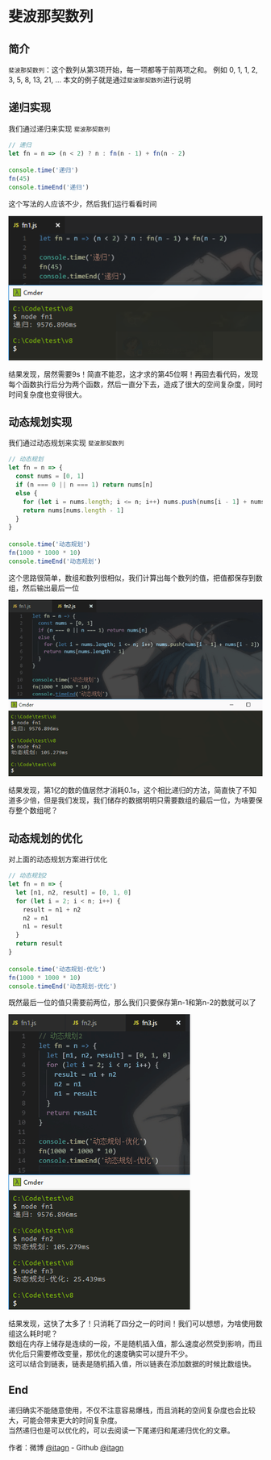 # 斐波那契数列
## 简介
`斐波那契数列`：这个数列从第3项开始，每一项都等于前两项之和。
例如 0, 1, 1, 2, 3, 5, 8, 13, 21, ...
本文的例子就是通过`斐波那契数列`进行说明
## 递归实现
我们通过递归来实现 `斐波那契数列`
```javascript
// 递归
let fn = n => (n < 2) ? n : fn(n - 1) + fn(n - 2)

console.time('递归')
fn(45)
console.timeEnd('递归')
```
这个写法的人应该不少，然后我们运行看看时间

![递归.png](./img/Fibonacci/递归.png)

结果发现，居然需要9s！简直不能忍，这才求的第45位啊！再回去看代码，发现每个函数执行后分为两个函数，然后一直分下去，造成了很大的空间复杂度，同时时间复杂度也变得很大。

## 动态规划实现
我们通过动态规划来实现 `斐波那契数列`
```javascript
// 动态规划
let fn = n => {
  const nums = [0, 1]
  if (n === 0 || n === 1) return nums[n]
  else {
    for (let i = nums.length; i <= n; i++) nums.push(nums[i - 1] + nums[i - 2])
    return nums[nums.length - 1]
  }
}

console.time('动态规划')
fn(1000 * 1000 * 10)
console.timeEnd('动态规划')
```
这个思路很简单，数组和数列很相似，我们计算出每个数列的值，把值都保存到数组，然后输出最后一位  

![动态规划.png](./img/Fibonacci/动态规划.png)

结果发现，第1亿的数的值居然才消耗0.1s，这个相比递归的方法，简直快了不知道多少倍，但是我们发现，我们储存的数据明明只需要数组的最后一位，为啥要保存整个数组呢？

## 动态规划的优化
对上面的动态规划方案进行优化
```javascript
// 动态规划2
let fn = n => {
  let [n1, n2, result] = [0, 1, 0]
  for (let i = 2; i < n; i++) {
    result = n1 + n2
    n2 = n1
    n1 = result
  }
  return result
}

console.time('动态规划-优化')
fn(1000 * 1000 * 10)
console.timeEnd('动态规划-优化')
```
既然最后一位的值只需要前两位，那么我们只要保存第n-1和第n-2的数就可以了

![动态规划的优化.png](./img/Fibonacci/动态规划的优化.png)

结果发现，这快了太多了！只消耗了四分之一的时间！我们可以想想，为啥使用数组这么耗时呢？  
数组在内存上储存是连续的一段，不是随机插入值，那么速度必然受到影响，而且优化后只需要修改变量，那优化的速度确实可以提升不少。  
这可以结合到链表，链表是随机插入值，所以链表在添加数据的时候比数组快。

## End
递归确实不能随意使用，不仅不注意容易爆栈，而且消耗的空间复杂度也会比较大，可能会带来更大的时间复杂度。  
当然递归也是可以优化的，可以去阅读一下尾递归和尾递归优化的文章。

作者：微博 [@itagn][1] - Github [@itagn][2]

[1]: https://weibo.com/p/1005053782707172
[2]: https://github.com/itagn
